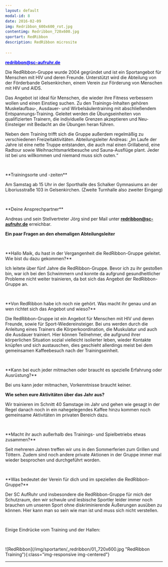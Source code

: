 ```yaml
---
layout: default
modal-id: 8
date: 2016-02-09
img: Redribbon_600x600_rot.jpg
contentimg: Redribbon_720x600.jpg
sportart: RedRibbon
description: RedRibbon microsite
             
---
```


<p><b><a href="mailto:redribbon@sc-aufruhr.de"><font color="#0000FF">redribbon@sc-aufruhr.de</font></a></b></p>
Die RedRibbon-Gruppe wurde 2004 gegründet und ist ein Sportangebot für Menschen mit HIV und deren Freunde. Unterstützt wird die Abteilung von der Förderbande Gelsenkirchen, einem Verein zur Förderung von Menschen mit HIV und AIDS.

Das Angebot ist ideal für Menschen, die wieder ihre Fitness verbessern wollen und einen Einstieg suchen.  Zu den Trainings-Inhalten gehören Muskelaufbau-, Ausdauer- und Wirbelsäulentraining mit abschließendem Entspannungs-Training. Geleitet werden die Übungseinheiten von qualifizierten Trainern, die individuelle Grenzen akzeptieren und Neu-Einsteiger mit Bedacht an die Übungen heran führen. 

Neben dem Training trifft sich die Gruppe außerdem regelmäßig zu verschiedenen Freizeitaktivitäten. Abteilungsleiter Andreas: „Im Laufe der Jahre ist eine nette Truppe entstanden, die auch mal einen Grillabend, eine Radtour sowie Weihnachtsmarktbesuche und Sauna-Ausflüge plant. Jeder ist bei uns willkommen und niemand muss sich outen.“
  
<p>&nbsp;</p>
**Trainingsorte und -zeiten**

Am Samstag ab 15 Uhr in der Sporthalle des Schalker Gymnasiums an der Liboriusstraße 103 in Gelsenkirchen.
(Zweite Turnhalle also zweiter Eingang)

<p>&nbsp;</p>
**Deine Ansprechpartner**

Andreas und sein Stellvertreter Jörg sind per Mail unter <b><a href="mailto:redribbon@sc-aufruhr.de"><font color="#0000FF">redribbon@sc-aufruhr.de</font></a></b> erreichbar.
  

**Ein paar Fragen an den ehemaligen Abteilungsleiter**

<p>&nbsp;</p>
**Hallo Maik, du hast in der Vergangenheit die  RedRibbon-Gruppe geleitet. Wie bist du dazu gekommen?**
  
Ich leitete über fünf Jahre die RedRibbon-Gruppe. Bevor ich zu ihr gestoßen bin, war ich bei den Schwimmern und konnte da aufgrund gesundheitlicher Probleme nicht weiter trainieren,  da bot sich das Angebot der RedRibbon-Gruppe an.

<p>&nbsp;</p>
**Von RedRibbon habe ich noch nie gehört. Was macht ihr genau und an wen richtet sich das Angebot und wieso?**

Die RedRibbon-Gruppe ist ein Angebot für Menschen mit HIV und deren Freunde, sowie für Sport-Wiedereinsteiger. Bei uns werden durch die Anleitung eines Trainers die Körperkoordination, die Muskulatur und auch die Ausdauer trainiert. Hier können Teilnehmer, die aufgrund ihrer körperlichen Situation sozial vielleicht isolierter leben, wieder Kontakte knüpfen und sich austauschen, dies geschieht allerdings meist bei dem gemeinsamen Kaffeebesuch nach der Trainingseinheit.
<p>&nbsp;</p>
**Kann bei euch jeder mitmachen oder braucht es spezielle Erfahrung oder Ausrüstung?**

Bei uns kann jeder mitmachen, Vorkenntnisse braucht keiner.


**Wie sehen eure Aktivitäten über das Jahr aus?**

Wir trainieren im Schnitt 40 Samstage im Jahr und gehen wie gesagt in der Regel danach noch in ein nahegelegendes Kaffee hinzu kommen noch gemeinsame Aktivitäten im privaten Bereich dazu.

<p>&nbsp;</p>
**Macht ihr auch außerhalb des Trainings- und Spielbetriebs etwas zusammen?**

Seit mehreren Jahren treffen wir uns in den Sommerferien zum Grillen und Töttern. Zudem sind noch andere private Aktionen in der Gruppe immer mal wieder besprochen und durchgeführt worden.
<p>&nbsp;</p>
**Was bedeutet der Verein für dich und im speziellen die RedRibbon-Gruppe?**

Der SC AufRuhr und insbesondere die RedRibbon-Gruppe für mich der Schutzraum, den wir schwule und lesbische Sportler leider immer noch brauchen um unseren Sport ohne diskriminierende Äußerungen ausüben zu können. Hier kann man so sein wie man ist und muss sich nicht verstellen.
<p>&nbsp;</p>
Einige Eindrücke vom Training und der Hallen:
<p>&nbsp;</p>
![RedRibbon](/img/sportarten/_redribbon/01_720x600.jpg "RedRibbon Training"){:class="img-responsive img-centered"}

___
